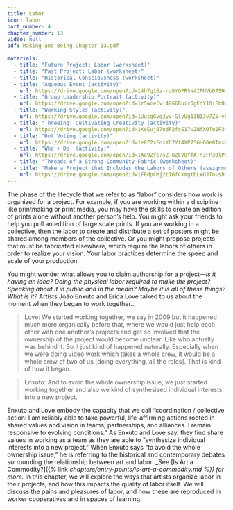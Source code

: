 ```yaml
---
title: Labor
icon: labor
part_number: 4
chapter_number: 13
video: null
pdf: Making and Being Chapter 13.pdf

materials:
  - title: "Future Project: Labor (worksheet)"
  - title: "Past Project: Labor (worksheet)"
  - title: "Historical Consciousness (worksheet)"
  - title: "Aqueous Event (activity)"
    url: https://drive.google.com/open?id=14hTg16z-ro8YQPRSN4IPNVbD75H-UEB8
  - title: "Group Leadership Portrait (activity)"
    url: https://drive.google.com/open?id=1zSwceCvl4RG6RuirOgEhY18iFb0z7vtO
  - title: "Working Styles (activity)"
    url: https://drive.google.com/open?id=1UusqGvqJyv-GlyUg13N13v7Z5-v6CNAs
  - title: "Threeing: Cultivating Creativity (activity)"
    url: https://drive.google.com/open?id=1XeEuj07odF2fcE17w2NfX9To2F34HNLn
  - title: "Dot Voting (activity)"
    url: https://drive.google.com/open?id=1e8Z2xEnxXh7Yt4XP7SGHG0e0TmxWYnZC
  - title: "Who + Do  (activity)"
    url: https://drive.google.com/open?id=1Ae9Zfe7sZ-8ZCV8ffA-n3FP30lPU3IZv
  - title: "Threads of a Strong Community Fabric (worksheet)"
  - title: "Make a Project that Includes the Labors of Others (assignment)"
    url: https://drive.google.com/open?id=1FRdpCMj2tI6fCkmgtbLxOJTn-shYP2Vt
---
```

The phase of the lifecycle that we refer to as “labor” considers how work is organized for a project. For example, if you are working within a discipline like printmaking or print media, you may have the skills to create an edition of prints alone without another person’s help. You might ask your friends to help you pull an edition of large scale prints. If you are working in a collective, then the labor to create and distribute a set of posters might be shared among members of the collective. Or you might propose projects that must be fabricated elsewhere, which require the labors of others in order to realize your vision. Your labor practices determine the speed and scale of your production.

You might wonder what allows you to claim authorship for a project—_Is it having an idea? Doing the physical labor required to make the project? Speaking about it in public and in the media? Maybe it is all of these things? What is it?_ Artists João Enxuto and Erica Love talked to us about the moment when they began to work together…

> Love: We started working together, we say in 2009 but it happened much more organically before that, where we would just help each other with one another’s projects and get so involved that the ownership of the project would become unclear. Like who actually was behind it. So it just kind of happened naturally. Especially when we were doing video work which takes a whole crew, it would be a whole crew of two of us [doing everything, all the roles]. That is kind of how it began.

> Enxuto: And to avoid the whole ownership issue, we just started working together and also we kind of synthesized individual interests into a new project.

Enxuto and Love embody the capacity that we call “coordination / collective action: I am reliably able to take powerful, life-affirming actions rooted in shared values and vision in teams, partnerships, and alliances. I remain responsive to evolving conditions.” As Enxuto and Love say, they find share values in working as a team as they are able to “synthesize individual interests into a new project.” When Enxuto  says “to avoid the whole ownership issue,” he is referring to the historical and contemporary debates surrounding the relationship between art and labor. _See [Is Art a Commodity?]({% link _chapters/entry-points/is-art-a-commodity.md %}) for more._ In this chapter, we will explore the ways that artists organize labor in their projects, and how this impacts the quality of labor itself. We will discuss the pains and pleasures of labor, and how these are reproduced in worker cooperatives and in spaces of learning.
